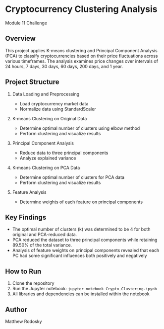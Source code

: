 # Cryptocurrency Clustering Analysis
Module 11 Challenge

## Overview
This project applies K-means clustering and Principal Component Analysis (PCA) to classify cryptocurrencies based on their price fluctuations across various timeframes. The analysis examines price changes over intervals of 24 hours, 7 days, 30 days, 60 days, 200 days, and 1 year.

## Project Structure
1. Data Loading and Preprocessing
   - Load cryptocurrency market data
   - Normalize data using StandardScaler

2. K-means Clustering on Original Data
   - Determine optimal number of clusters using elbow method
   - Perform clustering and visualize results

3. Principal Component Analysis
   - Reduce data to three principal components
   - Analyze explained variance

4. K-means Clustering on PCA Data
   - Determine optimal number of clusters for PCA data
   - Perform clustering and visualize results

5. Feature Analysis
   - Determine weights of each feature on principal components

## Key Findings
- The optimal number of clusters (k) was determined to be 4 for both original and PCA-reduced data.
- PCA reduced the dataset to three principal components while retaining 89.50% of the total variance.
- Analysis of feature weights on principal components revealed that each PC had some significant influences both positively and negatively

## How to Run
1. Clone the repository
2. Run the Jupyter notebook: `jupyter notebook Crypto_Clustering.ipynb`
3. All libraries and dependencies can be installed within the notebook
## Author
Matthew Rodosky